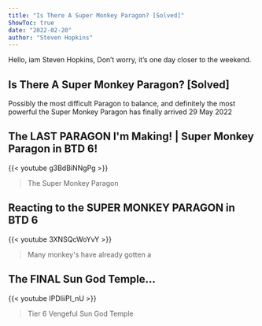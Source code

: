 ```yaml
---
title: "Is There A Super Monkey Paragon? [Solved]"
ShowToc: true 
date: "2022-02-20"
author: "Steven Hopkins" 
---
```


Hello, iam Steven Hopkins, Don’t worry, it’s one day closer to the weekend.
## Is There A Super Monkey Paragon? [Solved]
Possibly the most difficult Paragon to balance, and definitely the most powerful
 the Super Monkey Paragon has finally arrived
29 May 2022

## The LAST PARAGON I'm Making! | Super Monkey Paragon in BTD 6!
{{< youtube g3BdBiNNgPg >}}
>The Super Monkey Paragon

## Reacting to the SUPER MONKEY PARAGON in BTD 6
{{< youtube 3XNSQcWoYvY >}}
>Many monkey's have already gotten a 

## The FINAL Sun God Temple...
{{< youtube IPDIiiPl_nU >}}
>Tier 6 Vengeful Sun God Temple 

